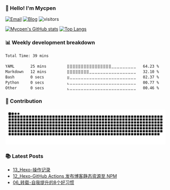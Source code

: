 ### 👋 Hello! I'm Mycpen
[![Email](https://img.shields.io/badge/Email-mycpen@qq.com-blue)](mailto:mycpen@qq.com) [![Blog](https://img.shields.io/badge/Blog-blog.cpen.top-blue)](https://blog.cpen.top/) ![visitors](https://visitor-badge.laobi.icu/badge?page_id=mycpen.mycpen&format=true)

[![Mycpen's GitHub stats](https://github-readme-stats.vercel.app/api?username=mycpen&hide_border=true&theme=default&hide_title=true&show_icons=true&include_all_commits=true&count_private=true&layout=compact)](https://github.com/anuraghazra/github-readme-stats)
[![Top Langs](https://github-readme-stats.vercel.app/api/top-langs/?username=mycpen&hide_border=true&theme=default&hide_title=true&count_private=true&layout=compact&langs_count=8&hide=html,css,javascript)](https://github.com/anuraghazra/github-readme-stats)

### 📊 Weekly development breakdown
<!--START_SECTION:waka-->

```txt
Total Time: 39 mins

YAML       25 mins         ⣿⣿⣿⣿⣿⣿⣿⣿⣿⣿⣿⣿⣿⣿⣿⣿⣀⣀⣀⣀⣀⣀⣀⣀⣀   64.23 %
Markdown   12 mins         ⣿⣿⣿⣿⣿⣿⣿⣿⣀⣀⣀⣀⣀⣀⣀⣀⣀⣀⣀⣀⣀⣀⣀⣀⣀   32.10 %
Bash       0 secs          ⣶⣀⣀⣀⣀⣀⣀⣀⣀⣀⣀⣀⣀⣀⣀⣀⣀⣀⣀⣀⣀⣀⣀⣀⣀   02.37 %
Python     0 secs          ⣄⣀⣀⣀⣀⣀⣀⣀⣀⣀⣀⣀⣀⣀⣀⣀⣀⣀⣀⣀⣀⣀⣀⣀⣀   00.77 %
Other      0 secs          ⣄⣀⣀⣀⣀⣀⣀⣀⣀⣀⣀⣀⣀⣀⣀⣀⣀⣀⣀⣀⣀⣀⣀⣀⣀   00.46 %
```

<!--END_SECTION:waka-->

### 🚀 Contribution
<picture>
  <source media="(prefers-color-scheme: dark)" srcset="./assets/img/contribution-snake-dark.svg" />
  <source media="(prefers-color-scheme: light)" srcset="./assets/img/contribution-snake.svg" />
  <img alt="github-snake" src="./assets/img/contribution-snake.svg" />
</picture>

### 📚 Latest Posts
<!-- BLOG-POST-LIST:START -->
- [13_Hexo-操作记录](https://blog.cpen.top/posts/db7b8b04.html)
- [12_Hexo-GitHub Actions 发布博客静态资源至 NPM](https://blog.cpen.top/posts/8d01af11.html)
- [06_转载-自我提升的8个好习惯](https://blog.cpen.top/posts/85a8374a.html)
<!-- BLOG-POST-LIST:END -->
